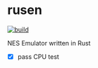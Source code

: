 # rusen

[![build]](https://github.com/TaKO8Ki/rusen/actions?query=branch%3Amaster)

[build]: https://img.shields.io/github/workflow/status/TaKO8Ki/rusen/CI/master

NES Emulator written in Rust

- [x] pass CPU test
